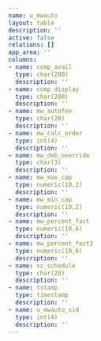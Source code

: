 ```yaml
---
name: u_mwauto
layout: table
description: ''
active: false
relations: []
app_area: ''
columns:
- name: comp_avail
  type: char(200)
  description: ''
- name: comp_display
  type: char(200)
  description: ''
- name: mw_autofee
  type: char(20)
  description: ''
- name: mw_calc_order
  type: int(4)
  description: ''
- name: mw_deb_override
  type: char(3)
  description: ''
- name: mw_max_cap
  type: numeric(10,2)
  description: ''
- name: mw_min_cap
  type: numeric(10,2)
  description: ''
- name: mw_percent_fact
  type: numeric(10,6)
  description: ''
- name: mw_percent_fact2
  type: numeric(10,6)
  description: ''
- name: sc_schedule
  type: char(20)
  description: ''
- name: tstamp
  type: timestamp
  description: ''
- name: u_mwauto_sid
  type: int(4)
  description: ''
---
```


